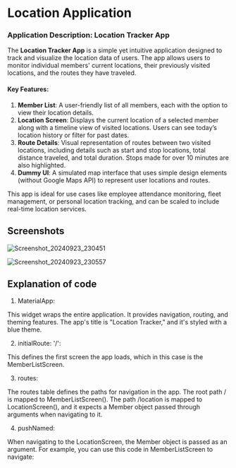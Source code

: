 
# Location Application

### Application Description: **Location Tracker App**

The **Location Tracker App** is a simple yet intuitive application designed to track and visualize the location data of users. The app allows users to monitor individual members' current locations, their previously visited locations, and the routes they have traveled. 

#### Key Features:
1. **Member List**: A user-friendly list of all members, each with the option to view their location details.
2. **Location Screen**: Displays the current location of a selected member along with a timeline view of visited locations. Users can see today’s location history or filter for past dates.
3. **Route Details**: Visual representation of routes between two visited locations, including details such as start and stop locations, total distance traveled, and total duration. Stops made for over 10 minutes are also highlighted.
4. **Dummy UI**: A simulated map interface that uses simple design elements (without Google Maps API) to represent user locations and routes.

This app is ideal for use cases like employee attendance monitoring, fleet management, or personal location tracking, and can be scaled to include real-time location services.


## Screenshots

![Screenshot_20240923_230451](https://github.com/user-attachments/assets/a0bd47b4-dda8-4284-b692-1a3385494289)


![Screenshot_20240923_230557](https://github.com/user-attachments/assets/1fbccbff-31f2-431e-b8e0-6fce7ca6ccd2)



## Explanation of code

1. MaterialApp:

This widget wraps the entire application. It provides navigation, routing, and theming features.
The app's title is "Location Tracker," and it's styled with a blue theme.

2. initialRoute: '/':

This defines the first screen the app loads, which in this case is the MemberListScreen.

3. routes:

The routes table defines the paths for navigation in the app.
The root path / is mapped to MemberListScreen().
The path /location is mapped to LocationScreen(), and it expects a Member object passed through arguments when navigating to it.

4. pushNamed:

When navigating to the LocationScreen, the Member object is passed as an argument. For example, you can use this code in MemberListScreen to navigate:
